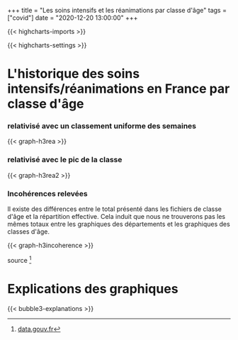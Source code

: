 +++
title = "Les soins intensifs et les réanimations par classe d'âge"
tags = ["covid"]
date = "2020-12-20 13:00:00"
+++


{{< highcharts-imports >}}

{{< highcharts-settings >}}

# L'historique des soins intensifs/réanimations en France par classe d'âge <a name="graphique"></a>
### relativisé avec un classement uniforme des semaines

{{< graph-h3rea >}}

### relativisé avec le pic de la classe

{{< graph-h3rea2 >}}


### Incohérences relevées

Il existe des différences entre le total présenté dans les fichiers de classe d'âge et la répartition effective.
Cela induit que nous ne trouverons pas les mêmes totaux entre les graphiques des départements et les graphiques des classes d'âge.

{{< graph-h3incoherence >}}

source [^1]

# Explications des graphiques <a name="explications"></a>

{{< bubble3-explanations >}}


[^1]: [data.gouv.fr](https://www.data.gouv.fr/fr/datasets/donnees-hospitalieres-relatives-a-lepidemie-de-covid-19/)